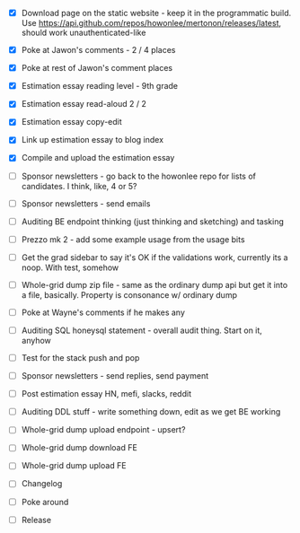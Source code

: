 - [x] Download page on the static website - keep it in the programmatic build. Use https://api.github.com/repos/howonlee/mertonon/releases/latest, should work unauthenticated-like
- [x] Poke at Jawon's comments - 2 / 4 places
- [x] Poke at rest of Jawon's comment places
- [x] Estimation essay reading level - 9th grade

- [x] Estimation essay read-aloud 2 / 2
- [x] Estimation essay copy-edit
- [x] Link up estimation essay to blog index
- [x] Compile and upload the estimation essay

- [ ] Sponsor newsletters - go back to the howonlee repo for lists of candidates. I think, like, 4 or 5?
- [ ] Sponsor newsletters - send emails
- [ ] Auditing BE endpoint thinking (just thinking and sketching) and tasking
- [ ] Prezzo mk 2 - add some example usage from the usage bits
- [ ] Get the grad sidebar to say it's OK if the validations work, currently its a noop. With test, somehow
- [ ] Whole-grid dump zip file - same as the ordinary dump api but get it into a file, basically. Property is consonance w/ ordinary dump

- [ ] Poke at Wayne's comments if he makes any
- [ ] Auditing SQL honeysql statement - overall audit thing. Start on it, anyhow
- [ ] Test for the stack push and pop

- [ ] Sponsor newsletters - send replies, send payment
- [ ] Post estimation essay HN, mefi, slacks, reddit
- [ ] Auditing DDL stuff - write something down, edit as we get BE working
- [ ] Whole-grid dump upload endpoint - upsert?

- [ ] Whole-grid dump download FE
- [ ] Whole-grid dump upload FE

- [ ] Changelog
- [ ] Poke around
- [ ] Release
